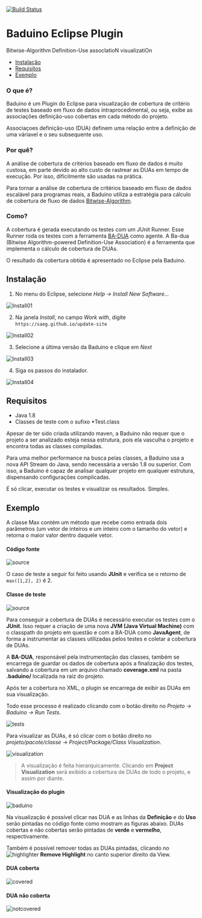 [![Build Status](https://travis-ci.org/saeg/baduino.svg?branch=dev)](https://travis-ci.org/saeg/baduino)

# Baduino Eclipse Plugin
Bitwise-Algorithm Definition-Use assocIatioN visualizatiOn

* [Instalação](#instalação)
* [Requisitos](#requisitos)
* [Exemplo](#exemplo)

### O que é?
Baduino é um Plugin do Eclipse para visualização de cobertura de critério de testes baseado em fluxo de dados intraprocedimental, ou seja, exibe as associações definição-uso cobertas em cada método do projeto.

Associaçoes definição-uso (DUA) definem uma relação entre a definição de uma váriavel e o seu subsequente uso.

### Por quê?
A análise de cobertura de critérios baseado em fluxo de dados é muito custosa, em parte devido ao alto custo de rastrear as DUAs em tempo de execução. Por isso, dificilmente são usadas na prática.

Para tornar a análise de cobertura de critérios baseado em fluxo de dados escalável para programas reais, a Baduino utiliza a estratégia para cálculo de cobertura de fluxo de dados [Bitwise-Algorithm](http://www.sciencedirect.com/science/article/pii/S0020019013000537).

### Como?
A cobertura é gerada executando os testes com um JUnit Runner. Esse Runner roda os testes com a ferramenta [BA-DUA](https://github.com/saeg/ba-dua) como agente. A Ba-dua (Bitwise Algorithm-powered Definition-Use Association) é a ferramenta que implementa o cálculo de cobertura de DUAs.

O resultado da cobertura obtida é apresentado no Eclipse pela Baduino.

## Instalação

1. No menu do Eclipse, selecione *Help → Install New Software...*

![Install01](images/install01.png)

2. Na janela *Install*, no campo *Work with*, digite `https://saeg.github.io/update-site`

![Install02](images/install02.png)

3. Selecione a última versão da Baduino e clique em *Next*

![Install03](images/install03.png)

4. Siga os passos do instalador.

![Install04](images/install04.png)

## Requisitos
* Java 1.8
* Classes de teste com o sufixo *Test.class

Apesar de ter sido criada utilizando maven, a Baduino não requer que o projeto a ser analizado esteja nessa estrutura, pois ela vasculha o projeto e encontra todas as classes compiladas.

Para uma melhor performance na busca pelas classes, a Baduino usa a nova API Stream do Java, sendo necessária a versão 1.8 ou superior. Com isso, a Baduino é capaz de analisar qualquer projeto em qualquer estrutura, dispensando configurações complicadas.

É só clicar, executar os testes e visualizar os resultados. Simples.

## Exemplo

A classe Max contém um método que recebe como entrada dois parâmetros (um vetor de inteiros e um inteiro com o tamanho do vetor) e retorna o maior valor dentro daquele vetor.

#### Código fonte

![source](images/source.png)

O caso de teste a seguir foi feito usando **JUnit** e verifica se o retorno de `max([1,2], 2)` é 2.

#### Classe de teste

![source](images/test.png)

Para conseguir a cobertura de DUAs é necessário executar os testes com o **JUnit**. Isso requer a criação de uma nova **JVM (Java Virtual Machine)** com o classpath do projeto em questão e com a BA-DUA como **JavaAgent**, de forma a instrumentar as classes utilizadas pelos testes e coletar a cobertura de DUAs.

A **BA-DUA**, responsável pela instrumentação das classes, também se encarrega de guardar os dados de cobertura após a finalização dos testes, salvando a cobertura em um arquivo chamado **coverage.xml** na pasta **.baduino/** localizada na raíz do projeto.

Após ter a cobertura no XML, o plugin se encarrega de exibir as DUAs em sua visualização.

Todo esse processo é realizado clicando com o botão direito no *Projeto → Baduino → Run Tests*.

![tests](images/runtests.png)

Para visualizar as DUAs, é só clicar com o botão direito no *projeto/pacote/classe → Project/Package/Class Visualization*.

![visualization](images/visualization.png)

> A visualização é feita hierarquicamente.
> Clicando em **Project Visualization** será exibido a cobertura de DUAs de todo o projeto, e assim por diante.

#### Visualização do plugin

![baduino](images/baduino.png)

Na visualização é possível clicar nas DUA e as linhas da **Definição** e do **Uso** serão pintadas no código fonte como mostram as figuras abaixo. DUAs cobertas e não cobertas serão pintadas de **verde** e **vermelho**, respectivamente.

Também é possível remover todas as DUAs pintadas, clicando no ![highlighter](images/highlighter.png) **Remove Highlight** no canto superior direito da View.

#### DUA coberta

![covered](images/covered.png)

#### DUA não coberta

![notcovered](images/notcovered.png)
